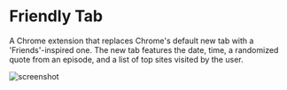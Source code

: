 # Friendly Tab

A Chrome extension that replaces Chrome's default new tab with a 'Friends'-inspired one. The new tab features the date, time, a randomized quote from an episode, and a list of top sites visited by the user.

![screenshot](https://user-images.githubusercontent.com/46634815/57203332-242c7800-6f7d-11e9-8ee6-1d61386c58d7.png)